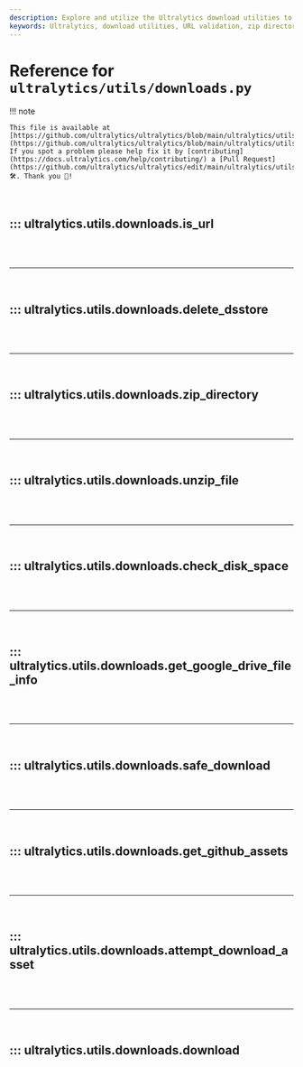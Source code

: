```yaml
---
description: Explore and utilize the Ultralytics download utilities to handle URLs, zip/unzip files, and manage GitHub assets effectively.
keywords: Ultralytics, download utilities, URL validation, zip directory, unzip file, check disk space, Google Drive, GitHub assets, YOLO, machine learning
---
```


# Reference for `ultralytics/utils/downloads.py`

!!! note

    This file is available at [https://github.com/ultralytics/ultralytics/blob/main/ultralytics/utils/downloads.py](https://github.com/ultralytics/ultralytics/blob/main/ultralytics/utils/downloads.py). If you spot a problem please help fix it by [contributing](https://docs.ultralytics.com/help/contributing/) a [Pull Request](https://github.com/ultralytics/ultralytics/edit/main/ultralytics/utils/downloads.py) 🛠️. Thank you 🙏!

<br>

## ::: ultralytics.utils.downloads.is_url

<br><br><hr><br>

## ::: ultralytics.utils.downloads.delete_dsstore

<br><br><hr><br>

## ::: ultralytics.utils.downloads.zip_directory

<br><br><hr><br>

## ::: ultralytics.utils.downloads.unzip_file

<br><br><hr><br>

## ::: ultralytics.utils.downloads.check_disk_space

<br><br><hr><br>

## ::: ultralytics.utils.downloads.get_google_drive_file_info

<br><br><hr><br>

## ::: ultralytics.utils.downloads.safe_download

<br><br><hr><br>

## ::: ultralytics.utils.downloads.get_github_assets

<br><br><hr><br>

## ::: ultralytics.utils.downloads.attempt_download_asset

<br><br><hr><br>

## ::: ultralytics.utils.downloads.download

<br><br>
